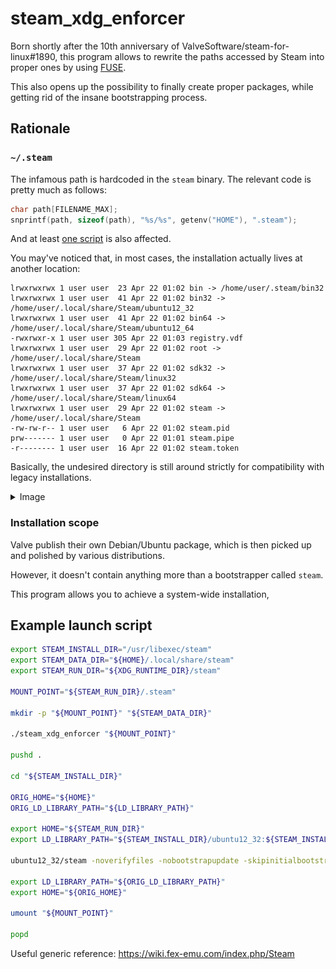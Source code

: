 # steam_xdg_enforcer

Born shortly after the 10th anniversary of ValveSoftware/steam-for-linux#1890, this program allows to rewrite the paths accessed by Steam into proper ones by using [FUSE](https://www.kernel.org/doc/html/latest/filesystems/fuse.html).

This also opens up the possibility to finally create proper packages, while getting rid of the insane bootstrapping process.

## Rationale

### `~/.steam`

The infamous path is hardcoded in the `steam` binary. The relevant code is pretty much as follows:

```c
char path[FILENAME_MAX];
snprintf(path, sizeof(path), "%s/%s", getenv("HOME"), ".steam");
```

And at least [one script](ValveSoftware/steam-for-linux#9345) is also affected.

You may've noticed that, in most cases, the installation actually lives at another location:

```
lrwxrwxrwx 1 user user  23 Apr 22 01:02 bin -> /home/user/.steam/bin32
lrwxrwxrwx 1 user user  41 Apr 22 01:02 bin32 -> /home/user/.local/share/Steam/ubuntu12_32
lrwxrwxrwx 1 user user  41 Apr 22 01:02 bin64 -> /home/user/.local/share/Steam/ubuntu12_64
-rwxrwxr-x 1 user user 305 Apr 22 01:03 registry.vdf
lrwxrwxrwx 1 user user  29 Apr 22 01:02 root -> /home/user/.local/share/Steam
lrwxrwxrwx 1 user user  37 Apr 22 01:02 sdk32 -> /home/user/.local/share/Steam/linux32
lrwxrwxrwx 1 user user  37 Apr 22 01:02 sdk64 -> /home/user/.local/share/Steam/linux64
lrwxrwxrwx 1 user user  29 Apr 22 01:02 steam -> /home/user/.local/share/Steam
-rw-rw-r-- 1 user user   6 Apr 22 01:02 steam.pid
prw------- 1 user user   0 Apr 22 01:01 steam.pipe
-r-------- 1 user user  16 Apr 22 01:02 steam.token
```

Basically, the undesired directory is still around strictly for compatibility with legacy installations.

<details> 
<summary>Image</summary>

![](assets/always_has_been.png)
</details>

### Installation scope

Valve publish their own Debian/Ubuntu package, which is then picked up and polished by various distributions.

However, it doesn't contain anything more than a bootstrapper called `steam`.

This program allows you to achieve a system-wide installation, 

## Example launch script

```sh
export STEAM_INSTALL_DIR="/usr/libexec/steam"
export STEAM_DATA_DIR="${HOME}/.local/share/steam"
export STEAM_RUN_DIR="${XDG_RUNTIME_DIR}/steam"

MOUNT_POINT="${STEAM_RUN_DIR}/.steam"

mkdir -p "${MOUNT_POINT}" "${STEAM_DATA_DIR}"

./steam_xdg_enforcer "${MOUNT_POINT}"

pushd .

cd "${STEAM_INSTALL_DIR}"

ORIG_HOME="${HOME}"
ORIG_LD_LIBRARY_PATH="${LD_LIBRARY_PATH}"

export HOME="${STEAM_RUN_DIR}"
export LD_LIBRARY_PATH="${STEAM_INSTALL_DIR}/ubuntu12_32:${STEAM_INSTALL_DIR}/ubuntu12_32/panorama:${LD_LIBRARY_PATH-}"

ubuntu12_32/steam -noverifyfiles -nobootstrapupdate -skipinitialbootstrap -norepairfiles -nodircheck -inhibitbootstrap

export LD_LIBRARY_PATH="${ORIG_LD_LIBRARY_PATH}"
export HOME="${ORIG_HOME}"

umount "${MOUNT_POINT}"

popd
```

Useful generic reference: https://wiki.fex-emu.com/index.php/Steam
